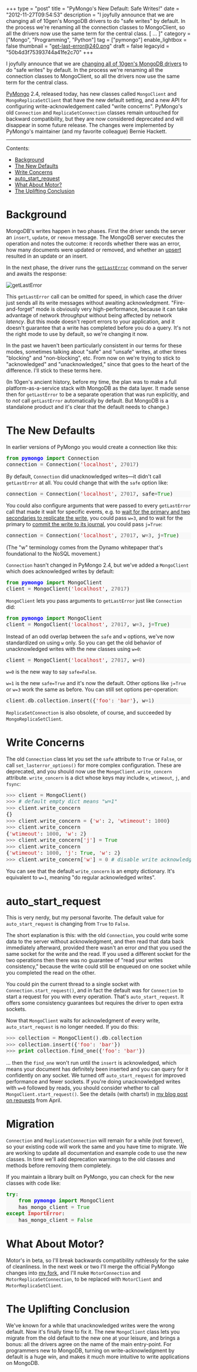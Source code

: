 +++
type = "post"
title = "PyMongo's New Default: Safe Writes!"
date = "2012-11-27T09:54:53"
description = "I joyfully announce that we are changing all of 10gen's MongoDB drivers to do \"safe writes\" by default. In the process we're renaming all the connection classes to MongoClient, so all the drivers now use the same term for the central class. [ ... ]"
category = ["Mongo", "Programming", "Python"]
tag = ["pymongo"]
enable_lightbox = false
thumbnail = "get-last-error@240.png"
draft = false
legacyid = "50b4d3f75393744a41fe2c70"
+++

<p>I joyfully announce that we are <a href="http://blog.mongodb.org/post/36666163412/introducing-mongoclient">changing all of 10gen's MongoDB drivers</a> to do "safe writes" by default. In the process we're renaming all the connection classes to MongoClient, so all the drivers now use the same term for the central class.</p>
<p><a href="http://pypi.python.org/pypi/pymongo/">PyMongo</a> 2.4, released today, has new classes called <code>MongoClient</code> and <code>MongoReplicaSetClient</code> that have the new default setting, and a new API for configuring write-acknowledgement called "write concerns". PyMongo's old <code>Connection</code> and <code>ReplicaSetConnection</code> classes remain untouched for backward compatibility, but they are now considered deprecated and will disappear in some future release. The changes were implemented by PyMongo's maintainer (and my favorite colleague) Bernie Hackett.</p>
<hr />
<p>Contents:</p>
<ul>
<li><a href="#background">Background</a></li>
<li><a href="#new-defaults">The New Defaults</a></li>
<li><a href="#write-concerns">Write Concerns</a></li>
<li><a href="#auto_start_request">auto_start_request</a></li>
<li><a href="#motor">What About Motor?</a></li>
<li><a href="#conclusion">The Uplifting Conclusion</a></li>
</ul>
<h1 id="background"><a id="background"></a>Background</h1>
<p>MongoDB's writes happen in two phases. First the driver sends the server an <code>insert</code>, <code>update</code>, or <code>remove</code> message. The MongoDB server executes the operation and notes the outcome: it records whether there was an error, how many documents were updated or removed, and whether an <a href="http://www.mongodb.org/display/DOCS/Updating#Updating-%7B%7Bupserts%7D%7D">upsert</a> resulted in an update or an insert.</p>
<p>In the next phase, the driver runs the <a href="http://docs.mongodb.org/manual/applications/replication/#replica-set-write-concern"><code>getLastError</code></a> command on the server and awaits the response:</p>
<p><img style="display:block; margin-left:auto; margin-right:auto;" src="get-last-error.png" alt="getLastError" title="get_last_error.png" border="0"   /></p>
<p>This <code>getLastError</code> call can be omitted for speed, in which case the driver just sends all its write messages without awaiting acknowledgment. "Fire-and-forget" mode is obviously very high-performance, because it can take advantage of network <em>throughput</em> without being affected by network <em>latency</em>. But this mode doesn't report errors to your application, and it doesn't guarantee that a write has completed before you do a query. It's not the right mode to use by default, so we're changing it now.</p>
<p>In the past we haven't been particularly consistent in our terms for these modes, sometimes talking about "safe" and "unsafe" writes, at other times "blocking" and "non-blocking", etc. From now on we're trying to stick to "acknowledged" and "unacknowledged," since that goes to the heart of the difference. I'll stick to these terms here.</p>
<p>(In 10gen's ancient history, before my time, the plan was to make a full platform-as-a-service stack with MongoDB as the data layer. It made sense then for <code>getLastError</code> to be a separate operation that was run explicitly, and to <em>not</em> call <code>getLastError</code> automatically by default. But MongoDB is a standalone product and it's clear that the default needs to change.)</p>
<h1 id="the-new-defaults"><a id="new-defaults"></a>The New Defaults</h1>
<p>In earlier versions of PyMongo you would create a connection like this:</p>
<div class="codehilite" style="background: #f8f8f8"><pre style="line-height: 125%"><span style="color: #008000; font-weight: bold">from</span> <span style="color: #0000FF; font-weight: bold">pymongo</span> <span style="color: #008000; font-weight: bold">import</span> Connection
connection <span style="color: #666666">=</span> Connection(<span style="color: #BA2121">&#39;localhost&#39;</span>, <span style="color: #666666">27017</span>)
</pre></div>


<p>By default, <code>Connection</code> did unacknowledged writes&mdash;it didn't call <code>getLastError</code> at all. You could change that with the <code>safe</code> option like:</p>
<div class="codehilite" style="background: #f8f8f8"><pre style="line-height: 125%">connection <span style="color: #666666">=</span> Connection(<span style="color: #BA2121">&#39;localhost&#39;</span>, <span style="color: #666666">27017</span>, safe<span style="color: #666666">=</span><span style="color: #008000">True</span>)
</pre></div>


<p>You could also configure arguments that were passed to every <code>getLastError</code> call that made it wait for specific events, e.g. to <a href="http://docs.mongodb.org/manual/applications/replication/#replica-set-write-concern">wait for the primary and two secondaries to replicate the write</a>, you could pass <code>w=3</code>, and to wait for the primary to <a href="http://www.mongodb.org/display/DOCS/Journaling#Journaling-CommitAcknowledgement">commit the write to its journal</a>, you could pass <code>j=True</code>:</p>
<div class="codehilite" style="background: #f8f8f8"><pre style="line-height: 125%">connection <span style="color: #666666">=</span> Connection(<span style="color: #BA2121">&#39;localhost&#39;</span>, <span style="color: #666666">27017</span>, w<span style="color: #666666">=3</span>, j<span style="color: #666666">=</span><span style="color: #008000">True</span>)
</pre></div>


<p>(The "w" terminology comes from the Dynamo whitepaper that's foundational to the NoSQL movement.)</p>
<p><code>Connection</code> hasn't changed in PyMongo 2.4, but we've added a <code>MongoClient</code> which does acknowledged writes by default:</p>
<div class="codehilite" style="background: #f8f8f8"><pre style="line-height: 125%"><span style="color: #008000; font-weight: bold">from</span> <span style="color: #0000FF; font-weight: bold">pymongo</span> <span style="color: #008000; font-weight: bold">import</span> MongoClient
client <span style="color: #666666">=</span> MongoClient(<span style="color: #BA2121">&#39;localhost&#39;</span>, <span style="color: #666666">27017</span>)
</pre></div>


<p><code>MongoClient</code> lets you pass arguments to <code>getLastError</code> just like <code>Connection</code> did:</p>
<div class="codehilite" style="background: #f8f8f8"><pre style="line-height: 125%"><span style="color: #008000; font-weight: bold">from</span> <span style="color: #0000FF; font-weight: bold">pymongo</span> <span style="color: #008000; font-weight: bold">import</span> MongoClient
client <span style="color: #666666">=</span> MongoClient(<span style="color: #BA2121">&#39;localhost&#39;</span>, <span style="color: #666666">27017</span>, w<span style="color: #666666">=3</span>, j<span style="color: #666666">=</span><span style="color: #008000">True</span>)
</pre></div>


<p>Instead of an odd overlap between the <code>safe</code> and <code>w</code> options, we've now standardized on using <code>w</code> only. So you can get the old behavior of unacknowledged writes with the new classes using <code>w=0</code>:</p>
<div class="codehilite" style="background: #f8f8f8"><pre style="line-height: 125%">client <span style="color: #666666">=</span> MongoClient(<span style="color: #BA2121">&#39;localhost&#39;</span>, <span style="color: #666666">27017</span>, w<span style="color: #666666">=0</span>)
</pre></div>


<p><code>w=0</code> is the new way to say <code>safe=False</code>.</p>
<p><code>w=1</code> is the new <code>safe=True</code> and it's now the default. Other options like <code>j=True</code> or <code>w=3</code> work the same as before. You can still set options per-operation:</p>
<div class="codehilite" style="background: #f8f8f8"><pre style="line-height: 125%">client<span style="color: #666666">.</span>db<span style="color: #666666">.</span>collection<span style="color: #666666">.</span>insert({<span style="color: #BA2121">&#39;foo&#39;</span>: <span style="color: #BA2121">&#39;bar&#39;</span>}, w<span style="color: #666666">=1</span>)
</pre></div>


<p><code>ReplicaSetConnection</code> is also obsolete, of course, and succeeded by <code>MongoReplicaSetClient</code>.</p>
<h1 id="write-concerns"><a id="write-concerns"></a>Write Concerns</h1>
<p>The old <code>Connection</code> class let you set the <code>safe</code> attribute to <code>True</code> or <code>False</code>, or call <code>set_lasterror_options()</code> for more complex configuration. These are deprecated, and you should now use the <code>MongoClient.write_concern</code> attribute. <code>write_concern</code> is a dict whose keys may include <code>w</code>, <code>wtimeout</code>, <code>j</code>, and <code>fsync</code>:</p>
<div class="codehilite" style="background: #f8f8f8"><pre style="line-height: 125%"><span style="color: #666666">&gt;&gt;&gt;</span> client <span style="color: #666666">=</span> MongoClient()
<span style="color: #666666">&gt;&gt;&gt;</span> <span style="color: #408080; font-style: italic"># default empty dict means &quot;w=1&quot;</span>
<span style="color: #666666">&gt;&gt;&gt;</span> client<span style="color: #666666">.</span>write_concern
{}
<span style="color: #666666">&gt;&gt;&gt;</span> client<span style="color: #666666">.</span>write_concern <span style="color: #666666">=</span> {<span style="color: #BA2121">&#39;w&#39;</span>: <span style="color: #666666">2</span>, <span style="color: #BA2121">&#39;wtimeout&#39;</span>: <span style="color: #666666">1000</span>}
<span style="color: #666666">&gt;&gt;&gt;</span> client<span style="color: #666666">.</span>write_concern
{<span style="color: #BA2121">&#39;wtimeout&#39;</span>: <span style="color: #666666">1000</span>, <span style="color: #BA2121">&#39;w&#39;</span>: <span style="color: #666666">2</span>}
<span style="color: #666666">&gt;&gt;&gt;</span> client<span style="color: #666666">.</span>write_concern[<span style="color: #BA2121">&#39;j&#39;</span>] <span style="color: #666666">=</span> <span style="color: #008000">True</span>
<span style="color: #666666">&gt;&gt;&gt;</span> client<span style="color: #666666">.</span>write_concern
{<span style="color: #BA2121">&#39;wtimeout&#39;</span>: <span style="color: #666666">1000</span>, <span style="color: #BA2121">&#39;j&#39;</span>: <span style="color: #008000">True</span>, <span style="color: #BA2121">&#39;w&#39;</span>: <span style="color: #666666">2</span>}
<span style="color: #666666">&gt;&gt;&gt;</span> client<span style="color: #666666">.</span>write_concern[<span style="color: #BA2121">&#39;w&#39;</span>] <span style="color: #666666">=</span> <span style="color: #666666">0</span> <span style="color: #408080; font-style: italic"># disable write acknowledgement</span>
</pre></div>


<p>You can see that the default <code>write_concern</code> is an empty dictionary. It's equivalent to <code>w=1</code>, meaning "do regular acknowledged writes".</p>
<h1 id="auto95start95request"><a id="auto_start_request"></a>auto_start_request</h1>
<p>This is very nerdy, but my personal favorite. The default value for <code>auto_start_request</code> is changing from <code>True</code> to <code>False</code>.</p>
<p>The short explanation is this: with the old <code>Connection</code>, you could write some data to the server without acknowledgment, and then read that data back immediately afterward, provided there wasn't an error <em>and</em> that you used the same socket for the write and the read. If you used a different socket for the two operations then there was no guarantee of "read your writes consistency," because the write could still be enqueued on one socket while you completed the read on the other.</p>
<p>You could pin the current thread to a single socket with <code>Connection.start_request()</code>, and in fact the default was for <code>Connection</code> to start a request for you with every operation. That's <code>auto_start_request</code>. It offers some consistency guarantees but requires the driver to open extra sockets.</p>
<p>Now that <code>MongoClient</code> waits for acknowledgment of every write, <code>auto_start_request</code> is no longer needed. If you do this:</p>
<div class="codehilite" style="background: #f8f8f8"><pre style="line-height: 125%"><span style="color: #666666">&gt;&gt;&gt;</span> collection <span style="color: #666666">=</span> MongoClient()<span style="color: #666666">.</span>db<span style="color: #666666">.</span>collection
<span style="color: #666666">&gt;&gt;&gt;</span> collection<span style="color: #666666">.</span>insert({<span style="color: #BA2121">&#39;foo&#39;</span>: <span style="color: #BA2121">&#39;bar&#39;</span>})
<span style="color: #666666">&gt;&gt;&gt;</span> <span style="color: #008000; font-weight: bold">print</span> collection<span style="color: #666666">.</span>find_one({<span style="color: #BA2121">&#39;foo&#39;</span>: <span style="color: #BA2121">&#39;bar&#39;</span>})
</pre></div>


<p>... then the <code>find_one</code> won't run until the <code>insert</code> is acknowledged, which means your document has definitely been inserted and you can query for it confidently on any socket. We turned off <code>auto_start_request</code> for improved performance and fewer sockets. If you're doing unacknowledged writes with <code>w=0</code> followed by reads, you should consider whether to call <code>MongoClient.start_request()</code>. See the details (with charts!) in <a href="/blog/requests-in-python-and-mongodb/">my blog post on requests</a> from April.</p>
<h1 id="migration"><a id="migration"></a>Migration</h1>
<p><code>Connection</code> and <code>ReplicaSetConnection</code> will remain for a while (not forever), so your existing code will work the same and you have time to migrate. We are working to update all documentation and example code to use the new classes. In time we'll add deprecation warnings to the old classes and methods before removing them completely.</p>
<p>If you maintain a library built on PyMongo, you can check for the new classes with code like:</p>
<div class="codehilite" style="background: #f8f8f8"><pre style="line-height: 125%"><span style="color: #008000; font-weight: bold">try</span>:
    <span style="color: #008000; font-weight: bold">from</span> <span style="color: #0000FF; font-weight: bold">pymongo</span> <span style="color: #008000; font-weight: bold">import</span> MongoClient
    has_mongo_client <span style="color: #666666">=</span> <span style="color: #008000">True</span>
<span style="color: #008000; font-weight: bold">except</span> <span style="color: #D2413A; font-weight: bold">ImportError</span>:
    has_mongo_client <span style="color: #666666">=</span> <span style="color: #008000">False</span>
</pre></div>


<h1 id="what-about-motor"><a id="motor"></a>What About Motor?</h1>
<p>Motor's in beta, so I'll break backwards compatibility ruthlessly for the sake of cleanliness. In the next week or two I'll merge the official PyMongo changes into <a href="https://github.com/ajdavis/mongo-python-driver/tree/motor/">my fork</a>, and I'll nuke <code>MotorConnection</code> and <code>MotorReplicaSetConnection</code>, to be replaced with <code>MotorClient</code> and <code>MotorReplicaSetClient</code>.</p>
<h1 id="the-uplifting-conclusion"><a id="conclusion"></a>The Uplifting Conclusion</h1>
<p>We've known for a while that unacknowledged writes were the wrong default. Now it's finally time to fix it. The new <code>MongoClient</code> class lets you migrate from the old default to the new one at your leisure, and brings a bonus: all the drivers agree on the name of the main entry-point. For programmers new to MongoDB, turning on write-acknowledgment by default is a huge win, and makes it much more intuitive to write applications on MongoDB.</p>
